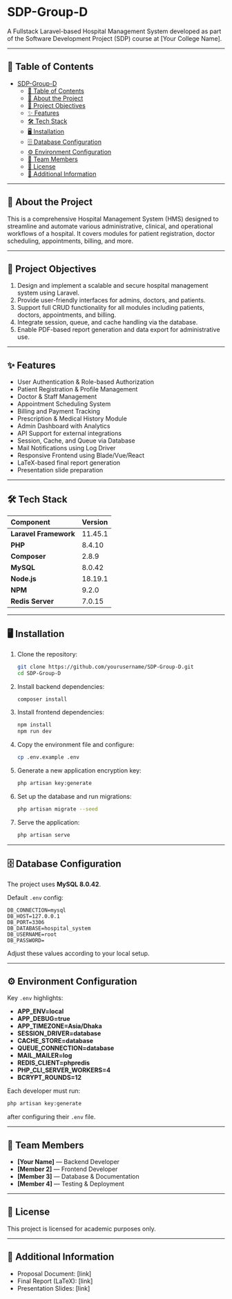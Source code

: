 
# SDP-Group-D

A Fullstack Laravel-based Hospital Management System developed as part of the Software Development Project (SDP) course at [Your College Name].

---

## 📖 Table of Contents

- [SDP-Group-D](#sdp-group-d)
  - [📖 Table of Contents](#-table-of-contents)
  - [📌 About the Project](#-about-the-project)
  - [🎯 Project Objectives](#-project-objectives)
  - [✨ Features](#-features)
  - [🛠️ Tech Stack](#️-tech-stack)
  - [🖥️ Installation](#️-installation)
  - [🗄️ Database Configuration](#️-database-configuration)
  - [⚙️ Environment Configuration](#️-environment-configuration)
  - [👥 Team Members](#-team-members)
  - [📃 License](#-license)
  - [📎 Additional Information](#-additional-information)

---

## 📌 About the Project

This is a comprehensive Hospital Management System (HMS) designed to streamline and automate various administrative, clinical, and operational workflows of a hospital. It covers modules for patient registration, doctor scheduling, appointments, billing, and more.

---

## 🎯 Project Objectives

1. Design and implement a scalable and secure hospital management system using Laravel.
2. Provide user-friendly interfaces for admins, doctors, and patients.
3. Support full CRUD functionality for all modules including patients, doctors, appointments, and billing.
4. Integrate session, queue, and cache handling via the database.
5. Enable PDF-based report generation and data export for administrative use.

---

## ✨ Features

- User Authentication & Role-based Authorization
- Patient Registration & Profile Management
- Doctor & Staff Management
- Appointment Scheduling System
- Billing and Payment Tracking
- Prescription & Medical History Module
- Admin Dashboard with Analytics
- API Support for external integrations
- Session, Cache, and Queue via Database
- Mail Notifications using Log Driver
- Responsive Frontend using Blade/Vue/React
- LaTeX-based final report generation
- Presentation slide preparation

---

## 🛠️ Tech Stack

| Component             | Version       |
|:---------------------|:--------------|
| **Laravel Framework** | 11.45.1       |
| **PHP**               | 8.4.10        |
| **Composer**          | 2.8.9         |
| **MySQL**             | 8.0.42        |
| **Node.js**           | 18.19.1       |
| **NPM**               | 9.2.0         |
| **Redis Server**      | 7.0.15        |

---

## 🖥️ Installation

1. Clone the repository:
   ```bash
   git clone https://github.com/yourusername/SDP-Group-D.git
   cd SDP-Group-D
   ```

2. Install backend dependencies:
   ```bash
   composer install
   ```

3. Install frontend dependencies:
   ```bash
   npm install
   npm run dev
   ```

4. Copy the environment file and configure:
   ```bash
   cp .env.example .env
   ```

5. Generate a new application encryption key:
   ```bash
   php artisan key:generate
   ```

6. Set up the database and run migrations:
   ```bash
   php artisan migrate --seed
   ```

7. Serve the application:
   ```bash
   php artisan serve
   ```

---

## 🗄️ Database Configuration

The project uses **MySQL 8.0.42**.

Default `.env` config:
```dotenv
DB_CONNECTION=mysql
DB_HOST=127.0.0.1
DB_PORT=3306
DB_DATABASE=hospital_system
DB_USERNAME=root
DB_PASSWORD=
```

Adjust these values according to your local setup.

---

## ⚙️ Environment Configuration

Key `.env` highlights:
- **APP_ENV=local**
- **APP_DEBUG=true**
- **APP_TIMEZONE=Asia/Dhaka**
- **SESSION_DRIVER=database**
- **CACHE_STORE=database**
- **QUEUE_CONNECTION=database**
- **MAIL_MAILER=log**
- **REDIS_CLIENT=phpredis**
- **PHP_CLI_SERVER_WORKERS=4**
- **BCRYPT_ROUNDS=12**

Each developer must run:
```bash
php artisan key:generate
```
after configuring their `.env` file.

---

## 👥 Team Members

- **[Your Name]** — Backend Developer
- **[Member 2]** — Frontend Developer
- **[Member 3]** — Database & Documentation
- **[Member 4]** — Testing & Deployment

---

## 📃 License

This project is licensed for academic purposes only.

---

## 📎 Additional Information

- Proposal Document: [link]
- Final Report (LaTeX): [link]
- Presentation Slides: [link]